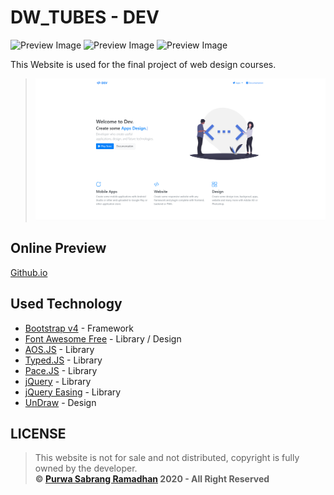 # DW_TUBES - DEV

![Preview Image](https://img.shields.io/github/last-commit/purwasabrangramadhan/DW_TUBES?style=flat-square)
![Preview Image](https://img.shields.io/github/languages/count/purwasabrangramadhan/DW_TUBES?style=flat-square)
![Preview Image](https://img.shields.io/github/languages/top/purwasabrangramadhan/DW_TUBES?style=flat-square)

This Website is used for the final project of web design courses.
> ![Preview Image](https://github.com/PurwaSabrangRamadhan/DW_TUBES/raw/master/image.png)

## Online Preview

 [Github.io](https://purwasabrangramadhan.github.io/DW_TUBES/)

## Used Technology

- [Bootstrap v4](https://getbootstrap.com/) - Framework
- [Font Awesome Free](https://fontawesome.com/) - Library / Design
- [AOS.JS](https://michalsnik.github.io/aos/) - Library
- [Typed.JS](https://jquery.com/) - Library
- [Pace.JS](https://codebyzach.github.io/pace) - Library
- [jQuery](https://jquery.com/) - Library
- [jQuery Easing](https://gsgd.co.uk/sandbox/jquery/easing/) - Library
- [UnDraw](https://undraw.co/illustrations) - Design

## LICENSE
> This website is not for sale and not distributed, copyright is fully owned by the developer.\
> **&copy; [Purwa Sabrang Ramadhan](https://github.com/purwasabrangramadhan) 2020 - All Right Reserved**
